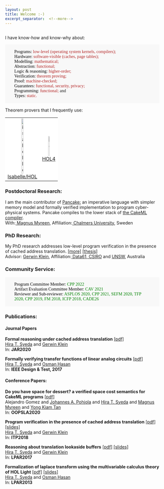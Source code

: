 ```yaml
---
layout: post
title: Welcome :-)
excerpt_separator:  <!--more-->
---
```


<br>
I have know-how and know-why about:
<div style="
   font-family:menlo;
   font-size:14px;
   background-color:#F8F8F8">
<p style="
   margin-left: 30px;
   margin-right: 30px;">
   <br>
   <span style="color:black;">Programs:</span>
   	 <span style="color:firebrick;">low-level (operating system kernels, compilers);</span> <br>
   <span style="color:black;">Hardware:</span>
   	 <span style="color:firebrick;">software-visible (caches, page tables);</span><br>
   <span style="color:black;">Modelling:</span>
   	 <span style="color:firebrick;">mathematical;</span><br>
   <span style="color:black;">Abstraction:</span>
   	 <span style="color:firebrick;">functional;</span><br>
   <span style="color:black;">Logic & reasoning:</span>
   	 <span style="color:firebrick;">higher-order;</span><br>
   <span style="color:black;">Verification:</span>
   	 <span style="color:firebrick;">theorem proving;</span><br>
   <span style="color:black;">Proof:</span>
   	 <span style="color:firebrick;">machine-checked;</span><br>
   <span style="color:black;">Guarantees:</span>
   	 <span style="color:firebrick;">functional, security, privacy;</span><br>
   <span style="color:black;">Programming:</span>
   	 <span style="color:firebrick;">functional;</span> and<br>
   <span style="color:black;">Types:</span>
   	 <span style="color:firebrick;">static.</span><br>
   <br>
   </p>
</div>


<p>Theorem provers that I frequently use:
<table style="border-collapse: collapse; border: none;"><tr style="border: none;">
<td style="background-color:white; border:none" align="center">
    <a href="https://isabelle.in.tum.de" target="_blank">
       <img src="{{site.baseurl}}/assets/img/isabelle_logo.png" alt="isabelle" style="width: 25%;"/>
       <figcaption style="font-size:16px">Isabelle/HOL</figcaption>
    </a> </td>
<td style="background-color:white; border:none" align="center">
    <a href="https://hol-theorem-prover.org" target="_blank">
       <img src="{{site.baseurl}}/assets/img/hol4.png" alt="hol" style="width: 20%;"/>
      <figcaption style="font-size:16px">HOL4</figcaption>
    </a></td>
</tr></table>
</p>

### Postdoctoral Research:
I am the main contributor of <a href="https://github.com/CakeML/cakeml/tree/pancake" target="_blank">Pancake:</a>
an imperative language with simpler memory model and formally verified implementation to
program cyber-physical systems. Pancake compiles to the lower stack of <a href="https://cakeml.org" target="_blank">the CakeML compiler</a>.<br>
<span style="font-size:14px;">With:<a href="http://www.cse.chalmers.se/~myreen/" target="_blank"> Magnus Myreen</a>, Affiliation:<a href="https://www.chalmers.se/en/Pages/default.aspx" target="_blank"> Chalmers University</a>, Sweden</span>

### PhD Research:
  My PhD research addresses low-level program verification in the presence of cached address translation.
  <a href="../about.html"> [more]</a> <a href="../assets/img/phdthesis.pdf" target="_blank"> [thesis]</a><br>
  <span style="font-size:14px;">Advisor: <a href="https://www.cse.unsw.edu.au/~kleing/" target="_blank">Gerwin Klein</a>, Affiliation:<a href="https://data61.csiro.au" target="_blank"> Data61, CSIRO</a> and <a href="https://www.unsw.edu.au" target="_blank">UNSW</a>, Australia</span>

### Community Service:
<div style="
   font-family:menlo;
   font-size:14px;
   background-color:#F8F8F8">
<p style="
   margin-left: 30px;
   margin-right: 30px;">
   <br>
   <span style="color:black;">Program Committee Member:</span> <span style="color:green;">CPP 2022</span> <br>
   <span style="color:black;">Artifact Evaluation Committee Member:</span> <span style="color:green;">CAV 2021</span> <br>
   <span style="color:black;">Reviewer and Sub-reviewer:</span> <span style="color:green;">ASPLOS 2020, CPP 2021, SEFM 2020, TFP 2020, CPP 2019, FM 2018, ICFP 2018, CADE26</span> <br>
   <br>
   </p>
</div>

### Publications:

   <h4>Journal Papers</h4>

   <p style="font-size:14px;">
   <b>Formal reasoning under cached address translation</b> <a href="https://rdcu.be/b5Yv0" target="_blank">[pdf]</a><br>
    <a href=" https://scholar.google.com.au/citations?user=4PWt3HEAAAAJ&hl=en" target="_blank">Hira T. Syeda</a> and
     <a href="https://scholar.google.com/citations?user=XV9ZVncAAAAJ&hl=en" target="_blank">Gerwin Klein</a><br>
   In: <b>JAR2020</b></p>


   <p style="font-size:14px;">
   <b>Formally verifying transfer functions of linear analog circuits</b> <a href="../assets/img/ieedesign17.pdf" target="_blank">[pdf]</a><br>
   <a href=" https://scholar.google.com.au/citations?user=4PWt3HEAAAAJ&hl=en" target="_blank">Hira T. Syeda</a> and
     <a href="https://scholar.google.com/citations?user=y6CLOd8AAAAJ&hl=en" target="_blank">Osman Hasan</a><br>
   In: <b>IEEE Design & Test, 2017</b></p>

   <h4>Conference Papers:</h4>

   <p style="font-size:14px;">
   <b>Do you have space for dessert? a verified space cost semantics for CakeML programs</b> <a href="https://dl.acm.org/doi/10.1145/3428272" target="_blank">[pdf]</a><br>
   Alejandro Gomez and <a href="https://scholar.google.com.au/citations?user=wzZBTOUAAAAJ&hl=en" target="_blank">Johannes A. Pohjola</a> and <a href="https://scholar.google.com.au/citations?user=4PWt3HEAAAAJ&hl=en" target="_blank">Hira T. Syeda</a> and <a href="https://scholar.google.com/citations?user=XfqNgKwAAAAJ&hl=en" target="_blank">Magnus Myreen</a> and <a href="https://scholar.google.com/citations?user=WzG0S8MAAAAJ&hl=en" target="_blank">Yong Kiam Tan</a><br>
   In: <b>OOPSLA2020</b></p>


   <p style="font-size:14px;">
   <b>Program verification in the presence of cached address translation</b> <a href="../assets/img/itp18.pdf" target="_blank">[pdf]</a> <a href="../assets/img/itp18_slides.pdf" target="_blank">[slides]</a><br>
   <a href=" https://scholar.google.com.au/citations?user=4PWt3HEAAAAJ&hl=en" target="_blank">Hira T. Syeda</a> and
     <a href="https://scholar.google.com/citations?user=XV9ZVncAAAAJ&hl=en" target="_blank">Gerwin Klein</a><br>
   In: <b>ITP2018</b></p>


  <p style="font-size:14px;">
   <b>Reasoning about translation lookaside buffers</b> <a href="../assets/img/lpar17.pdf" target="_blank">[pdf]</a> <a href="../assets/img/lpar17_slides.pdf" target="_blank">[slides]</a><br>
   <a href=" https://scholar.google.com.au/citations?user=4PWt3HEAAAAJ&hl=en" target="_blank">Hira T. Syeda</a> and
     <a href="https://scholar.google.com/citations?user=XV9ZVncAAAAJ&hl=en" target="_blank">Gerwin Klein</a><br>
   In: <b>LPAR2017</b></p>


  <p style="font-size:14px;">
   <b>Formalization of laplace transform using the multivariable calculus theory of HOL Light</b> <a href="../assets/img/lpar13.pdf" target="_blank">[pdf]</a> <a href="../assets/img/lpar13_slides.pdf" target="_blank">[slides]</a><br>
   <a href=" https://scholar.google.com.au/citations?user=4PWt3HEAAAAJ&hl=en" target="_blank">Hira T. Syeda</a> and
     <a href="https://scholar.google.com/citations?user=y6CLOd8AAAAJ&hl=en" target="_blank">Osman Hasan</a><br>
   In: <b>LPAR2013</b></p>